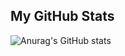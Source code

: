 ## My GitHub Stats

![Anurag's GitHub stats](https://github-readme-stats.vercel.app/api/?username=mrshuhrat&show_icons=true&title_color=fff&icon_color=79ff97&text_color=9f9f9f&bg_color=151515)
